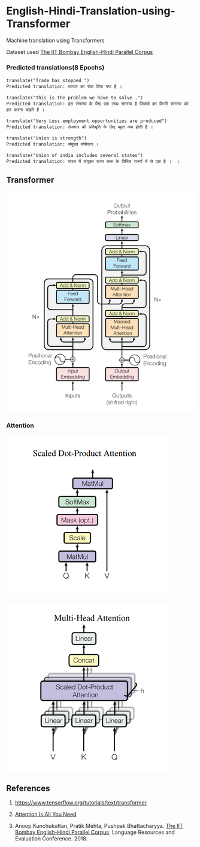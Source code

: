 # English-Hindi-Translation-using-Transformer

Machine translation using Transformers

Dataset used  [The IIT Bombay English-Hindi Parallel Corpus](http://www.cfilt.iitb.ac.in/iitb_parallel) 

### Predicted translations(8 Epochs)

```
translate("Trade has stopped ")
Predicted translation: व्यापार का रोक दिया गया है । 
```

```
translate("This is the problem we have to solve .")
Predicted translation: इस समस्या के लिए एक साथ समस्या है जिससे हम किसी समस्या को हल करना चाहते हैं ।
```

```
translate("Very Less employment opportunities are produced")
Predicted translation: रोजगार की प्रतिभूति के लिए बहुत कम होती है ।
```

```
translate("Union is strength")
Predicted translation: संयुक्त संयोजन । 
```

```
translate("Union of india includes several states")
Predicted translation: भारत में संयुक्त राज्य सभा के विभिन्न राज्यों में से एक है ।  । 
```

## Transformer

![Transformer](./images/transformer.png)

### Attention

![Scaled dot product attention](./images/scaled_dot_product_attention.png)

![Multi head Attention](./images/multi_head_Attention.png)

## References

1. <https://www.tensorflow.org/tutorials/text/transformer>

2. [Attention Is All You Need](https://arxiv.org/abs/1706.03762)

3. Anoop Kunchukuttan, Pratik Mehta, Pushpak Bhattacharyya. [The IIT Bombay English-Hindi Parallel Corpus](http://www.cfilt.iitb.ac.in/iitb_parallel/lrec2018_iitbparallel.pdf
). Language Resources and Evaluation Conference. 2018.
